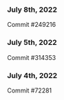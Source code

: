 ### July 8th, 2022

Commit #249216

### July 5th, 2022

Commit #314353


### July 4th, 2022

Commit #72281
